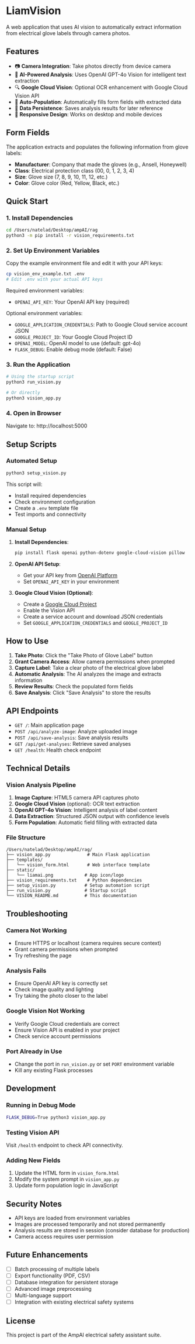 # LiamVision

A web application that uses AI vision to automatically extract information from electrical glove labels through camera photos.

## Features

- 📷 **Camera Integration**: Take photos directly from device camera
- 🧠 **AI-Powered Analysis**: Uses OpenAI GPT-4o Vision for intelligent text extraction
- 🔍 **Google Cloud Vision**: Optional OCR enhancement with Google Cloud Vision API
- 📝 **Auto-Population**: Automatically fills form fields with extracted data
- 💾 **Data Persistence**: Saves analysis results for later reference
- 📱 **Responsive Design**: Works on desktop and mobile devices

## Form Fields

The application extracts and populates the following information from glove labels:
- **Manufacturer**: Company that made the gloves (e.g., Ansell, Honeywell)
- **Class**: Electrical protection class (00, 0, 1, 2, 3, 4)
- **Size**: Glove size (7, 8, 9, 10, 11, 12, etc.)
- **Color**: Glove color (Red, Yellow, Black, etc.)

## Quick Start

### 1. Install Dependencies
```bash
cd /Users/natelad/Desktop/ampAI/rag
python3 -m pip install -r vision_requirements.txt
```

### 2. Set Up Environment Variables
Copy the example environment file and edit it with your API keys:
```bash
cp vision_env_example.txt .env
# Edit .env with your actual API keys
```

Required environment variables:
- `OPENAI_API_KEY`: Your OpenAI API key (required)

Optional environment variables:
- `GOOGLE_APPLICATION_CREDENTIALS`: Path to Google Cloud service account JSON
- `GOOGLE_PROJECT_ID`: Your Google Cloud Project ID
- `OPENAI_MODEL`: OpenAI model to use (default: gpt-4o)
- `FLASK_DEBUG`: Enable debug mode (default: False)

### 3. Run the Application
```bash
# Using the startup script
python3 run_vision.py

# Or directly
python3 vision_app.py
```

### 4. Open in Browser
Navigate to: http://localhost:5000

## Setup Scripts

### Automated Setup
```bash
python3 setup_vision.py
```

This script will:
- Install required dependencies
- Check environment configuration
- Create a `.env` template file
- Test imports and connectivity

### Manual Setup

1. **Install Dependencies**:
   ```bash
   pip install flask openai python-dotenv google-cloud-vision pillow
   ```

2. **OpenAI API Setup**:
   - Get your API key from [OpenAI Platform](https://platform.openai.com/api-keys)
   - Set `OPENAI_API_KEY` in your environment

3. **Google Cloud Vision (Optional)**:
   - Create a [Google Cloud Project](https://console.cloud.google.com/)
   - Enable the Vision API
   - Create a service account and download JSON credentials
   - Set `GOOGLE_APPLICATION_CREDENTIALS` and `GOOGLE_PROJECT_ID`

## How to Use

1. **Take Photo**: Click the "Take Photo of Glove Label" button
2. **Grant Camera Access**: Allow camera permissions when prompted
3. **Capture Label**: Take a clear photo of the electrical glove label
4. **Automatic Analysis**: The AI analyzes the image and extracts information
5. **Review Results**: Check the populated form fields
6. **Save Analysis**: Click "Save Analysis" to store the results

## API Endpoints

- `GET /`: Main application page
- `POST /api/analyze-image`: Analyze uploaded image
- `POST /api/save-analysis`: Save analysis results
- `GET /api/get-analyses`: Retrieve saved analyses
- `GET /health`: Health check endpoint

## Technical Details

### Vision Analysis Pipeline

1. **Image Capture**: HTML5 camera API captures photo
2. **Google Cloud Vision** (optional): OCR text extraction
3. **OpenAI GPT-4o Vision**: Intelligent analysis of label content
4. **Data Extraction**: Structured JSON output with confidence levels
5. **Form Population**: Automatic field filling with extracted data

### File Structure

```
/Users/natelad/Desktop/ampAI/rag/
├── vision_app.py              # Main Flask application
├── templates/
│   └── vision_form.html       # Web interface template
├── static/
│   └── liamai.png            # App icon/logo
├── vision_requirements.txt    # Python dependencies
├── setup_vision.py           # Setup automation script
├── run_vision.py             # Startup script
└── VISION_README.md          # This documentation
```

## Troubleshooting

### Camera Not Working
- Ensure HTTPS or localhost (camera requires secure context)
- Grant camera permissions when prompted
- Try refreshing the page

### Analysis Fails
- Ensure OpenAI API key is correctly set
- Check image quality and lighting
- Try taking the photo closer to the label

### Google Vision Not Working
- Verify Google Cloud credentials are correct
- Ensure Vision API is enabled in your project
- Check service account permissions

### Port Already in Use
- Change the port in `run_vision.py` or set `PORT` environment variable
- Kill any existing Flask processes

## Development

### Running in Debug Mode
```bash
FLASK_DEBUG=True python3 vision_app.py
```

### Testing Vision API
Visit `/health` endpoint to check API connectivity.

### Adding New Fields
1. Update the HTML form in `vision_form.html`
2. Modify the system prompt in `vision_app.py`
3. Update form population logic in JavaScript

## Security Notes

- API keys are loaded from environment variables
- Images are processed temporarily and not stored permanently
- Analysis results are stored in session (consider database for production)
- Camera access requires user permission

## Future Enhancements

- [ ] Batch processing of multiple labels
- [ ] Export functionality (PDF, CSV)
- [ ] Database integration for persistent storage
- [ ] Advanced image preprocessing
- [ ] Multi-language support
- [ ] Integration with existing electrical safety systems

## License

This project is part of the AmpAI electrical safety assistant suite.
